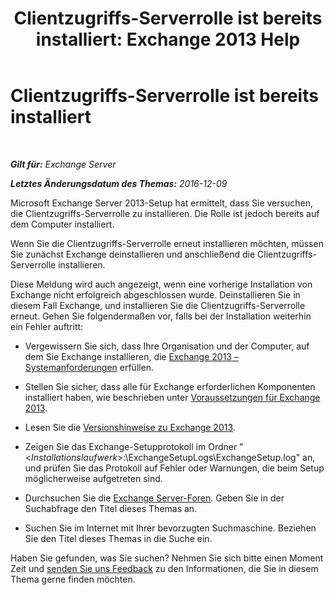 ﻿---
title: 'Clientzugriffs-Serverrolle ist bereits installiert: Exchange 2013 Help'
TOCTitle: Clientzugriffs-Serverrolle ist bereits installiert
ms:assetid: 0103bf33-d553-445e-ba94-8c12e6cf507a
ms:mtpsurl: https://technet.microsoft.com/de-de/library/ms.exch.setupreadiness.caferolealreadyexists(v=EXCHG.150)
ms:contentKeyID: 50474934
ms.date: 04/24/2018
mtps_version: v=EXCHG.150
ms.translationtype: HT
---

# Clientzugriffs-Serverrolle ist bereits installiert

 

_**Gilt für:** Exchange Server_

_**Letztes Änderungsdatum des Themas:** 2016-12-09_

Microsoft Exchange Server 2013-Setup hat ermittelt, dass Sie versuchen, die Clientzugriffs-Serverrolle zu installieren. Die Rolle ist jedoch bereits auf dem Computer installiert.

Wenn Sie die Clientzugriffs-Serverrolle erneut installieren möchten, müssen Sie zunächst Exchange deinstallieren und anschließend die Clientzugriffs-Serverrolle installieren.

Diese Meldung wird auch angezeigt, wenn eine vorherige Installation von Exchange nicht erfolgreich abgeschlossen wurde. Deinstallieren Sie in diesem Fall Exchange, und installieren Sie die Clientzugriffs-Serverrolle erneut. Gehen Sie folgendermaßen vor, falls bei der Installation weiterhin ein Fehler auftritt:

  - Vergewissern Sie sich, dass Ihre Organisation und der Computer, auf dem Sie Exchange installieren, die [Exchange 2013 – Systemanforderungen](exchange-2013-system-requirements-exchange-2013-help.md) erfüllen.

  - Stellen Sie sicher, dass alle für Exchange erforderlichen Komponenten installiert haben, wie beschrieben unter [Voraussetzungen für Exchange 2013](exchange-2013-prerequisites-exchange-2013-help.md).

  - Lesen Sie die [Versionshinweise zu Exchange 2013](release-notes-for-exchange-2013-exchange-2013-help.md).

  - Zeigen Sie das Exchange-Setupprotokoll im Ordner "\<*Installationslaufwerk*\>:\\ExchangeSetupLogs\\ExchangeSetup.log" an, und prüfen Sie das Protokoll auf Fehler oder Warnungen, die beim Setup möglicherweise aufgetreten sind.

  - Durchsuchen Sie die [Exchange Server-Foren](https://go.microsoft.com/fwlink/p/?linkid=14927). Geben Sie in der Suchabfrage den Titel dieses Themas an.

  - Suchen Sie im Internet mit Ihrer bevorzugten Suchmaschine. Beziehen Sie den Titel dieses Themas in die Suche ein.

Haben Sie gefunden, was Sie suchen? Nehmen Sie sich bitte einen Moment Zeit und [senden Sie uns Feedback](mailto:exsetuphelpfeedback@microsoft.com?subject=exchange%202013%20setup%20help%20feedbac) zu den Informationen, die Sie in diesem Thema gerne finden möchten.

